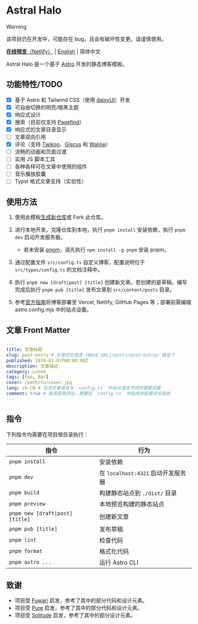 # Astral Halo

> [!WARNING]
> 该项目仍在开发中，可能存在 bug，且会有破坏性变更。请谨慎使用。

[**在线预览**（Netlify）](https://astral-halo.netlify.app/) | [English](README.md) | 简体中文

Astral Halo 是一个基于 [Astro](https://astro.build) 开发的静态博客模板。

## 功能特性/TODO

- [x] 基于 Astro 和 Tailwind CSS（使用 [daisyUI](https://daisyui.com/?lang=zh_hans)）开发
- [x] 可自由切换的明亮/暗黑主题
- [x] 响应式设计
- [x] 搜索（目前仅支持 [Pagefind](https://pagefind.app/)）
- [x] 响应式的文章目录显示
- [ ] 文章双向引用
- [x] 评论（支持 [Twikoo](https://twikoo.js.org/)、[Giscus](https://giscus.app/zh-CN/) 和 [Waline](https://waline.js.org/)）
- [ ] 流畅的动画和页面过渡
- [ ] 实用 JS 脚本工具
- [ ] 各种各样可在文章中使用的组件
- [ ] 音乐播放胶囊
- [ ] Typst 格式文章支持（实验性）

## 使用方法

1. 使用此模板[生成新仓库](https://github.com/HPCesia/astral-halo/generate)或 Fork 此仓库。
2. 进行本地开发，克隆仓库到本地，执行 `pnpm install` 安装依赖，执行 `pnpm dev` 启动开发服务器。

   - 若未安装 [pnpm](https://pnpm.io/)，请先执行 `npm install -g pnpm` 安装 pnpm。

3. 通过配置文件 `src/config.ts` 自定义博客，配置说明位于 `src/types/config.ts` 的文档注释中。
4. 执行 `pnpm new [draft|post] [title]` 创建新文章。若创建的是草稿，编写完成后执行 `pnpm pub [title]` 发布文章到 `src/content/posts` 目录。
5. 参考[官方指南](https://docs.astro.build/zh-cn/guides/deploy/)将博客部署至 Vercel, Netlify, GitHub Pages 等；部署前需编辑 astro.config.mjs 中的站点设置。

## 文章 Front Matter

```yaml
---
title: 文章标题
slug: post-entry # 文章将生成至 [BASE_URL]/posts/post-entry/ 路径下
published: 1970-01-01T00:00:00Z
description: 文章描述
category: Lorem
tags: [Foo, Bar]
cover: /path/to/cover.jpg
lang: zh-CN # 仅当文章语言与 `config.ts` 中站点语言不同时需要设置
comment: true # 是否启用评论，需要在 `config.ts` 中启用并配置评论系统
---
```

## 指令

下列指令均需要在项目根目录执行：

| 指令                             | 行为                               |
| -------------------------------- | ---------------------------------- |
| `pnpm install`                   | 安装依赖                           |
| `pnpm dev`                       | 在 `localhost:4321` 启动开发服务器 |
| `pnpm build`                     | 构建静态站点到 `./dist/` 目录      |
| `pnpm preview`                   | 本地预览构建的静态站点             |
| `pnpm new [draft\|post] [title]` | 创建新文章                         |
| `pnpm pub [title]`               | 发布草稿                           |
| `pnpm lint`                      | 检查代码                           |
| `pnpm format`                    | 格式化代码                         |
| `pnpm astro ...`                 | 运行 Astro CLI                     |

## 致谢

- 项目受 [Fuwari](https://github.com/saicaca/fuwari) 启发，参考了其中的部分代码和设计元素。
- 项目受 [Pure](https://github.com/cworld1/astro-theme-pure) 启发，参考了其中的部分代码和设计元素。
- 项目受 [Solitude](https://github.com/everfu/hexo-theme-solitude) 启发，参考了其中的部分设计元素。
